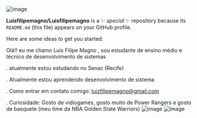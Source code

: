  ![image](https://github.com/Luisfilipemagno/Luisfilipemagno/assets/164562653/a2e1d283-4afd-429a-8200-f93d29ad448f)


**Luisfilipemagno/Luisfilipemagno** is a ✨ _special_ ✨ repository because its `README.md` (this file) appears on your GitHub profile.

Here are some ideas to get you started:

Olá!! eu me chamo Luis Filipe Magno , sou estudante de ensino médio e técnico de desenvolvimento de sistemas

.  atualmente estou estudando no Senac (Recife)

.  Atualmente estou aprendendo desenvolvimento de sistema

.  Como entrar em contato comigo: luizfilipemagno@gmail.com

.  Curiosidade: Gosto de vidiogames, gosto muito de Power Rangers e gosto de basquete (meu time da NBA Golden State Warriors) 
![image](https://github.com/Luisfilipemagno/Luisfilipemagno/assets/164562653/a0b7b2d3-88e5-4c1d-a1e0-d86f74c62be9)    ![image](https://github.com/Luisfilipemagno/Luisfilipemagno/assets/164562653/704bda44-33df-41ab-8092-740b59a3b9fd) 




                                               











